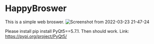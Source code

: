 # HappyBroswer
This is a simple web broswer. 
![Screenshot from 2022-03-23 21-47-24](https://user-images.githubusercontent.com/52569279/159806165-c2f30b19-c845-4692-9777-e05aa320564a.png)

Please install pip install PyQt5==5.7.1.
Then should work.
Link: https://pypi.org/project/PyQt5/
